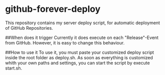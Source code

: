 # github-forever-deploy
This repository contains my server deploy script, for automatic deployment of GitHub Repositories.

##When does it trigger
Currently it does execute on each "Release"-Event from GitHub. However, it is easy to change this behaviour.

##How to use it
To use it, you must paste your customized deploy script inside the root folder as deploy.sh.
As soon as everything is customized whith your own paths and settings, you can start the script by execute start.sh.
